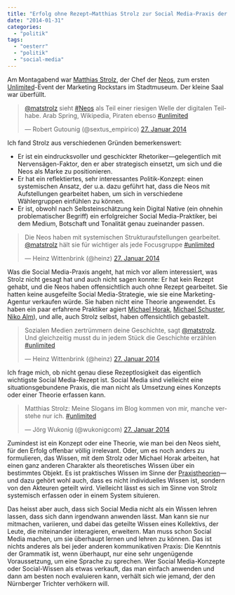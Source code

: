 ```yaml
---
title: "Erfolg ohne Rezept—Matthias Strolz zur Social Media-Praxis der Neos"
date: "2014-01-31"
categories: 
  - "politik"
tags: 
  - "oesterr"
  - "politik"
  - "social-media"
---
```


Am Montagabend war [Matthias Strolz](https://twitter.com/matstrolz "Matthias Strolz (matstrolz) auf Twitter"), der Chef der [Neos](http://neos.eu/ "NEOS — Das Neue Österreich"), zum ersten [Unlimited](http://www.marketingrockstars.at/unlimited "Marketing Rockstars Unlimited » Meet and Greet. Talk Small. Think Big.")\-Event der Marketing Rockstars im Stadtmuseum. Der kleine Saal war überfüllt.

<blockquote class="twitter-tweet" lang="de"><p><a href="https://twitter.com/matstrolz">@matstrolz</a> sieht <a href="https://twitter.com/search?q=%23Neos&amp;src=hash">#Neos</a> als Teil einer riesigen Welle der digitalen Teilhabe. Arab Spring, Wikipedia, Piraten ebenso <a href="https://twitter.com/search?q=%23unlimited&amp;src=hash">#unlimited</a></p>— Robert Gutounig (@sextus_empirico) <a href="https://twitter.com/sextus_empirico/statuses/427901997791342593">27. Januar 2014</a></blockquote>

<script async src="//platform.twitter.com/widgets.js" charset="utf-8"></script>

Ich fand Strolz aus verschiedenen Gründen bemerkenswert:

- Er ist ein eindrucksvoller und geschickter Rhetoriker—gelegentlich mit Nervensägen-Faktor, den er aber strategisch einsetzt, um sich und die Neos als Marke zu positionieren.
- Er hat ein reflektiertes, sehr interessantes Politik-Konzept: einen systemischen Ansatz, der u.a. dazu geführt hat, dass die Neos mit Aufstellungen gearbeitet haben, um sich in verschiedene Wählergruppen einfühlen zu können.
- Er ist, obwohl nach Selbsteinschätzung kein Digital Native (ein ohnehin problematischer Begriff) ein erfolgreicher Social Media-Praktiker, bei dem Medium, Botschaft und Tonalität genau zueinander passen.

<blockquote class="twitter-tweet" lang="de"><p>Die Neos haben mit systemischen Strukturaufstellungen gearbeitet. <a href="https://twitter.com/matstrolz">@matstrolz</a> hält sie für wichtiger als jede Focusgruppe <a href="https://twitter.com/search?q=%23unlimited&amp;src=hash">#unlimited</a></p>— Heinz Wittenbrink (@heinz) <a href="https://twitter.com/heinz/statuses/427898414211547136">27. Januar 2014</a></blockquote>
<script async src="//platform.twitter.com/widgets.js" charset="utf-8"></script>

Was die Social Media-Praxis angeht, hat mich vor allem interessiert, was Strolz nicht gesagt hat und auch nicht sagen konnte: Er hat kein Rezept gehabt, und die Neos haben offensichtlich auch ohne Rezept gearbeitet. Sie hatten keine ausgefeilte Social Media-Strategie, wie sie eine Marketing-Agentur verkaufen würde. Sie haben nicht eine Theorie angewendet. Es haben ein paar erfahrene Praktiker agiert [Michael Horak](https://twitter.com/fatmike182 "Michael Horak (fatmike182) auf Twitter"), [Michael Schuster](https://twitter.com/smi "Michael Schuster (smi) auf Twitter"), [Niko Alm](https://twitter.com/NikoAlm "Niko Alm (NikoAlm) auf Twitter")), und alle, auch Strolz selbst, haben offensichtlich gebastelt.

<blockquote class="twitter-tweet" lang="de"><p>Sozialen Medien zertrümmern deine Geschichte, sagt <a href="https://twitter.com/matstrolz">@matstrolz</a>. Und gleichzeitig musst du in jedem Stück die Geschichte erzählen <a href="https://twitter.com/search?q=%23unlimited&amp;src=hash">#unlimited</a></p>— Heinz Wittenbrink (@heinz) <a href="https://twitter.com/heinz/statuses/427896847932616704">27. Januar 2014</a></blockquote>
<script async src="//platform.twitter.com/widgets.js" charset="utf-8"></script>

Ich frage mich, ob nicht genau diese Rezeptlosigkeit das eigentlich wichtigste Social Media-Rezept ist. Social Media sind vielleicht eine situationsgebundene Praxis, die man nicht als Umsetzung eines Konzepts oder einer Theorie erfassen kann.

<blockquote class="twitter-tweet" lang="de"><p>Matthias Strolz: Meine Slogans im Blog kommen von mir, manche verstehe nur ich. <a href="https://twitter.com/search?q=%23unlimited&amp;src=hash">#unlimited</a></p>— Jörg Wukonig (@wukonigcom) <a href="https://twitter.com/wukonigcom/statuses/427897517700046848">27. Januar 2014</a></blockquote>
<script async src="//platform.twitter.com/widgets.js" charset="utf-8"></script>

Zumindest ist ein Konzept oder eine Theorie, wie man bei den Neos sieht, für den Erfolg offenbar völlig irrelevant. Oder, um es noch anders zu formulieren, das Wissen, mit dem Strolz oder Michael Horak arbeiten, hat einen ganz anderen Charakter als theoretisches Wissen über ein bestimmtes Objekt. Es ist praktisches Wissen im Sinne der [Praxistheorien](http://www.zfs-online.org/index.php/zfs/article/view/1137 "Grundelemente einer Theorie sozialer Praktiken. Eine sozialtheoretische Perspektive | Reckwitz | Zeitschrift für Soziologie")—und dazu gehört wohl auch, dass es nicht individuelles Wissen ist, sondern von den Akteuren geteilt wird. Vielleicht lässt es sich im Sinne von Strolz systemisch erfassen oder in einem System situieren.

Das heisst aber auch, dass sich Social Media nicht als ein Wissen lehren lassen, dass sich dann irgendwann anwenden lässt. Man kann sie nur mitmachen, variieren, und dabei das geteilte Wissen eines Kollektivs, der Leute, die miteinander interagieren, erweitern. Man muss schon Social Media machen, um sie überhaupt lernen und lehren zu können. Das ist nichts anderes als bei jeder anderen kommunikativen Praxis: Die Kenntnis der Grammatik ist, wenn überhaupt, nur eine sehr ungenügende Voraussetzung, um eine Sprache zu sprechen. Wer Social Media-Konzepte oder Social-Wissen als etwas verkauft, das man einfach anwenden und dann am besten noch evaluieren kann, verhält sich wie jemand, der den Nürnberger Trichter verhökern will.
